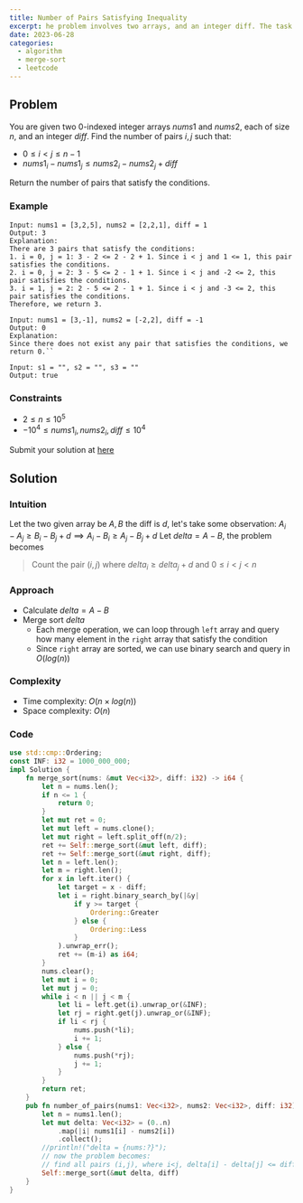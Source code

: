```yaml
---
title: Number of Pairs Satisfying Inequality
excerpt: he problem involves two arrays, and an integer diff. The task is to count the number of pairs (i, j) satisfying an inequality.
date: 2023-06-28
categories:
  - algorithm
  - merge-sort
  - leetcode
---
```


## Problem

You are given two 0-indexed integer arrays $nums1$ and $nums2$, each of size $n$, and an integer $diff$. Find the number of pairs $i, j$ such that:

- $0 \leq i < j \leq n - 1$
- $nums1_i - nums1_j \leq nums2_i - nums2_j + diff$

Return the number of pairs that satisfy the conditions.

### Example

```
Input: nums1 = [3,2,5], nums2 = [2,2,1], diff = 1
Output: 3
Explanation:
There are 3 pairs that satisfy the conditions:
1. i = 0, j = 1: 3 - 2 <= 2 - 2 + 1. Since i < j and 1 <= 1, this pair satisfies the conditions.
2. i = 0, j = 2: 3 - 5 <= 2 - 1 + 1. Since i < j and -2 <= 2, this pair satisfies the conditions.
3. i = 1, j = 2: 2 - 5 <= 2 - 1 + 1. Since i < j and -3 <= 2, this pair satisfies the conditions.
Therefore, we return 3.
```

```
Input: nums1 = [3,-1], nums2 = [-2,2], diff = -1
Output: 0
Explanation:
Since there does not exist any pair that satisfies the conditions, we return 0.``
```

```
Input: s1 = "", s2 = "", s3 = ""
Output: true
```

### Constraints

- $2 \leq n \leq 10^5$
- $-10^4 \leq nums1_i, nums2_i, diff \leq 10^4$

Submit your solution at [here](https://leetcode.com/problems/number-of-pairs-satisfying-inequality/)

## Solution

### Intuition

Let the two given array be $A,B$ the diff is $d$, let's take some observation:
$A_i - A_j \geq B_i - B_j + d \implies A_i - B_i \geq A_j - B_j + d$
Let $delta = A-B$, the problem becomes

> Count the pair $(i,j)$ where $delta_i \geq delta_j + d$ and $0 \leq i < j < n$

### Approach

- Calculate $delta = A-B$
- Merge sort $delta$
  - Each merge operation, we can loop through `left` array and query how many element in the `right` array that satisfy the condition
  - Since `right` array are sorted, we can use binary search and query in $O(log(n))$

### Complexity

- Time complexity: $O(n\times log(n))$
- Space complexity: $O(n)$

### Code

```rust
use std::cmp::Ordering;
const INF: i32 = 1000_000_000;
impl Solution {
    fn merge_sort(nums: &mut Vec<i32>, diff: i32) -> i64 {
        let n = nums.len();
        if n <= 1 {
            return 0;
        }
        let mut ret = 0;
        let mut left = nums.clone();
        let mut right = left.split_off(n/2);
        ret += Self::merge_sort(&mut left, diff);
        ret += Self::merge_sort(&mut right, diff);
        let n = left.len();
        let m = right.len();
        for x in left.iter() {
            let target = x - diff;
            let i = right.binary_search_by(|&y|
                if y >= target {
                    Ordering::Greater
                } else {
                    Ordering::Less
                }
            ).unwrap_err();
            ret += (m-i) as i64;
        }
        nums.clear();
        let mut i = 0;
        let mut j = 0;
        while i < n || j < m {
            let li = left.get(i).unwrap_or(&INF);
            let rj = right.get(j).unwrap_or(&INF);
            if li < rj {
                nums.push(*li);
                i += 1;
            } else {
                nums.push(*rj);
                j += 1;
            }
        }
        return ret;
    }
    pub fn number_of_pairs(nums1: Vec<i32>, nums2: Vec<i32>, diff: i32) -> i64 {
        let n = nums1.len();
        let mut delta: Vec<i32> = (0..n)
            .map(|i| nums1[i] - nums2[i])
            .collect();
        //println!("delta = {nums:?}");
        // now the problem becomes:
        // find all pairs (i,j), where i<j, delta[i] - delta[j] <= diff
        Self::merge_sort(&mut delta, diff)
    }
}
```

